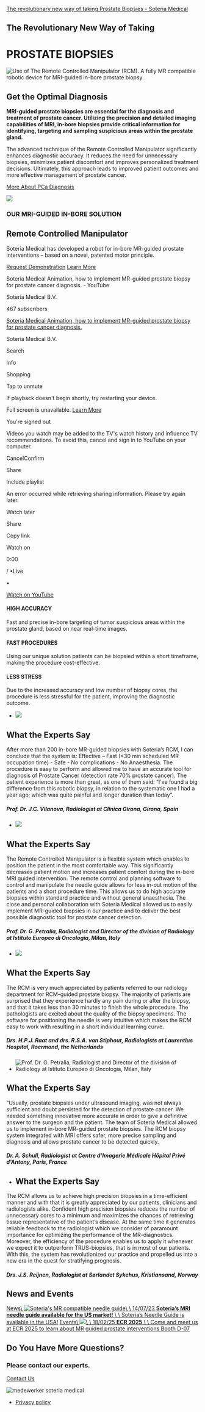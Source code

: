 [The revolutionary new way of taking Prostate Biopsies - Soteria Medical](https://soteria-medical.com/ "The revolutionary new way of taking Prostate Biopsies - Soteria Medical")

## **The Revolutionary New Way** of Taking

# **PROSTATE BIOPSIES**

![Use of The Remote Controlled Manipulator (RCM). A fully MR compatible robotic device for MRI-guided in-bore prostate biopsy.](https://soteria-medical.com/media/2023/11/1Homepage_header-1-300x169.png)

## Get the Optimal Diagnosis

**MRI-guided prostate biopsies are essential for the diagnosis and treatment of prostate cancer. Utilizing the precision and detailed imaging capabilities of MRI, in-bore biopsies provide critical information for identifying, targeting and sampling suspicious areas within the prostate gland.**

The advanced technique of the Remote Controlled Manipulator significantly enhances diagnostic accuracy. It reduces the need for unnecessary biopsies, minimizes patient discomfort and improves personalized treatment decisions. Ultimately, this approach leads to improved patient outcomes and more effective management of prostate cancer.

[More About PCa Diagnosis](https://soteria-medical.com/prostate-cancer-diagnosis/ "More About PCa Diagnosis")

![](https://soteria-medical.com/media/2023/11/Untitled-design1-249x300.png)

### OUR MRI-GUIDED IN-BORE SOLUTION

## Remote Controlled Manipulator

Soteria Medical has developed a robot for in-bore MR-guided prostate interventions – based on a novel, patented motor principle.

[Request Demonstration](https://soteria-medical.com/request-demonstration/ "Request Demonstration") [Learn More](https://soteria-medical.com/product-information/remote-controlled-manipulator/ "Learn More")

Soteria Medical Animation, how to implement MR-guided prostate biopsy for prostate cancer diagnosis. - YouTube

Soteria Medical B.V.

467 subscribers

[Soteria Medical Animation, how to implement MR-guided prostate biopsy for prostate cancer diagnosis.](https://www.youtube.com/watch?v=3CWCLsuVTZI)

Soteria Medical B.V.

Search

Info

Shopping

Tap to unmute

If playback doesn't begin shortly, try restarting your device.

Full screen is unavailable. [Learn More](https://support.google.com/youtube/answer/6276924)

You're signed out

Videos you watch may be added to the TV's watch history and influence TV recommendations. To avoid this, cancel and sign in to YouTube on your computer.

CancelConfirm

Share

Include playlist

An error occurred while retrieving sharing information. Please try again later.

Watch later

Share

Copy link

Watch on

0:00

/
•Live

•

[Watch on YouTube](https://www.youtube.com/watch?v=3CWCLsuVTZI "Watch on YouTube")

#### HIGH ACCURACY

Fast and precise in-bore targeting of tumor suspicious areas within the prostate gland, based on near real-time images.

#### FAST PROCEDURES

Using our unique solution patients can be biopsied within a short timeframe, making the procedure cost-effective.

#### LESS STRESS

Due to the increased accuracy and low number of biopsy cores, the procedure is less stressful for the patient, improving the diagnostic outcome.

- ![](https://soteria-medical.com/media/2023/11/Vilanova.jpg)




## What the Experts Say



After more than 200 in-bore MR-guided biopsies with Soteria’s RCM, I can conclude that the system is: Effective – Fast (<30 min scheduled MR occupation time) - Safe - No complications - No Anaesthesia. The procedure is easy to perform and allowed me to have an accurate tool for diagnosis of Prostate Cancer (detection rate 70% prostate cancer). The patient experience is more than great, as one of them said: “I've found a big difference from this robotic biopsy, in relation to the systematic one I had a year ago; which was quite painful and longer duration than today”.




##### **Prof. Dr. J.C. Vilanova**, Radiologist at Clinica Girona, Girona, Spain

- ![](https://soteria-medical.com/media/2023/11/Petralia.jpg)




## What the Experts Say



The Remote Controlled Manipulator is a flexible system which enables to position the patient in the most comfortable way. This significantly decreases patient motion and increases patient comfort during the in-bore MRI guided intervention. The remote control and planning software to control and manipulate the needle guide allows for less in-out motion of the patients and a short procedure time. This allows us to do high accurate biopsies within standard practice and without general anaesthesia. The close and personal collaboration with Soteria Medical allowed us to easily implement MR-guided biopsies in our practice and to deliver the best possible diagnostic tool for prostate cancer detection.



##### **Prof. Dr. G. Petralia**, Radiologist and Director of the division of Radiology at Istituto Europeo di Oncologia, Milan, Italy

- ![](https://soteria-medical.com/media/2023/11/RaatStiphout.jpg)




## What the Experts Say



The RCM is very much appreciated by patients referred to our radiology department for RCM-guided prostate biopsy. The majority of patients are surprised that they experience hardly any pain during or after the biopsy, and that it takes less than 30 minutes to finish the whole procedure. The pathologists are excited about the quality of the biopsy specimens. The software for positioning the needle is very intuitive which makes the RCM easy to work with resulting in a short individual learning curve.



##### **Drs. H.P.J. Raat and drs. R.S.A. van Stiphout**, Radiologists at Laurentius Hospital, Roermond, the Netherlands

- ![Prof. Dr. G. Petralia, Radiologist and Director of the division of Radiology at Istituto Europeo di Oncologia, Milan, Italy](https://soteria-medical.com/media/2023/11/Schull.jpg)




## What the Experts Say



“Usually, prostate biopsies under ultrasound imaging, was not always sufficient and doubt persisted for the detection of prostate cancer. We needed something innovative more accurate in order to give a definitive answer to the surgeon and the patient. The team of Soteria Medical allowed us to implement in-bore MR-guided prostate biopsies. The RCM biopsy system integrated with MRI offers safer, more precise sampling and diagnosis and allows prostate cancer to be detected quickly.



##### **Dr. A. Schull**, Radiologist at Centre d’Imagerie Médicale Hôpital Privé d’Antony, Paris, France

- ## What the Experts Say



The RCM allows us to achieve high precision biopsies in a time-efficient manner and with that it is greatly appreciated by our patients, clinicians and radiologists alike. Confident high precision biopsies reduces the number of unnecessary cores to a minimum and maximizes the chances of retrieving tissue representative of the patient’s disease. At the same time it generates reliable feedback to the radiologist which we consider of paramount importance for optimizing the performance of the MR-diagnostics. Moreover, the efficiency of the procedure enables us to apply it whenever we expect it to outperform TRUS-biopsies, that is in most of our patients. With this, the system has revolutionized our practice and propelled us into a new era in the quest for stratifying prognosis.



##### **Drs. J.S. Reijnen,** Radiologist at Sørlandet Sykehus, Kristiansand, Norway


## News and Events

[News\\
![Soteria's MR compatible needle guide](https://soteria-medical.com/media/2023/11/Soteria-Needle-Guide-Transparent-Background-e1699951215375.png)\\
\\
14/07/23 **Soteria’s MRI needle guide available for the US market!** \\
\\
Soteria’s Needle Guide is available in the USA!](https://soteria-medical.com/news/fda-clearance-for-mr-compatible-needle-guide/ "Soteria's MRI needle guide available for the US market!") [Events\\
![](https://soteria-medical.com/media/2025/02/2ecr_2025_poster_preview-730x1024-1.png)\\
\\
18/02/25 **ECR 2025** \\
\\
Come and meet us at ECR 2025 to learn about MR guided prostate interventions Booth D-07](https://soteria-medical.com/news/ecr-2025/ "ECR 2025")

## Do You Have More Questions?

### Please contact our experts.

[Contact Us](https://soteria-medical.com/contact/ "Contact Us")

![medewerker soteria medical](https://soteria-medical.com/media/2023/10/cta_image-300x223.png)

- [Privacy policy](https://soteria-medical.com/privacy-policy/)